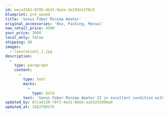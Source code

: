 ```yaml
---
id: eeca3581-8f95-4b31-9a2e-3a193e12f8c5
blueprint: pre_owned
title: 'Sonus Faber Minima Amator'
original_accessories: 'Box, Packing, Manual'
new_retail_price: 4500
your_price: 3000
local_only: false
shipping: 80
images:
  - lavorazioni_1.jpg
description:
  -
    type: paragraph
    content:
      -
        type: text
        marks:
          -
            type: bold
        text: 'Sonus Faber Minima Amator II in excellent condition with original box, packing and accessories. Speakers sell as new for $4,500.00/pair'
updated_by: 87ca4130-78f3-4ed1-8b64-aa552d3d08a8
updated_at: 1682780375
---
```

